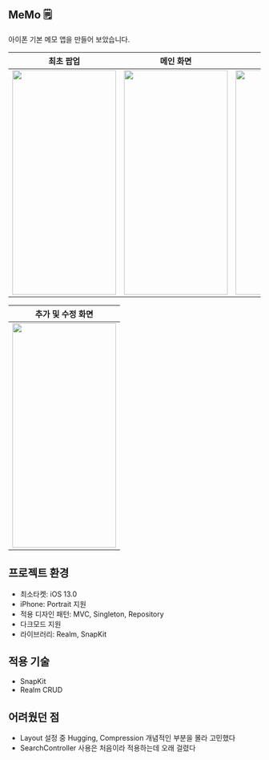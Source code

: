 MeMo 🗒
---
아이폰 기본 메모 앱을 만들어 보았습니다.

| 최초 팝업 | 메인 화면 | 검색 기능 |
|:---:|:---:|:---:|
| <img src = "https://user-images.githubusercontent.com/92036498/195541025-c6438011-cac4-43a5-a6f2-b6db90a418c8.png" width = "207" height = "448"/>| <img src = "https://user-images.githubusercontent.com/92036498/195541943-55ac6a15-cfdc-4ca4-9a61-d75cabbe0c3f.png" width = "207" height = "448"/> | <img src = "https://user-images.githubusercontent.com/92036498/195544745-b40f1ec1-f4cc-497f-8616-e34a4f89e1be.png" width = "207" height = "448"/> 

| 추가 및 수정 화면 |
|:---:|
| <img src = "https://user-images.githubusercontent.com/92036498/195545737-ec8c7653-eec3-48bc-ac7b-fd5bdc1c3d74.png" width = "207" height = "448"/> |


## 프로젝트 환경
* 최소타켓: iOS 13.0
* iPhone: Portrait 지원
* 적용 디자인 패턴: MVC, Singleton, Repository
* 다크모드 지원
* 라이브러리: Realm, SnapKit

## 적용 기술
* SnapKit
* Realm CRUD

## 어려웠던 점
* Layout 설정 중 Hugging, Compression 개념적인 부분을 몰라 고민했다
* SearchController 사용은 처음이라 적용하는데 오래 걸렸다


